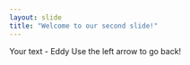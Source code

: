 ```yaml
---
layout: slide
title: "Welcome to our second slide!"
---
```

Your text - Eddy
Use the left arrow to go back!
